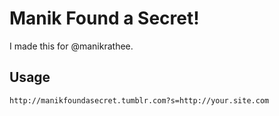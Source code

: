 # Manik Found a Secret!
I made this for @manikrathee.

## Usage
```
http://manikfoundasecret.tumblr.com?s=http://your.site.com
```